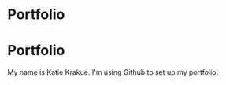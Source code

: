 # Portfolio

<h1>Portfolio</h1>

<p>
My name is Katie Krakue. I'm using Github to set up my portfolio.
</p>
